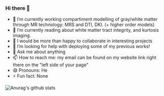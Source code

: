 ### Hi there 👋

<!--
**miki998/miki998** is a ✨ _special_ ✨ repository because its `README.md` (this file) appears on your GitHub profile.--> 


- 🔭 I’m currently working compartiment modelling of gray/white matter through MR technology: MRS and DTI, DKI. (+ higher order models)
- 🌱 I’m currently reading about white matter tract integrity, and kurtosis imaging.
- 👯 I would be more than happy to collaborate in interesting projects
- 🤔 I’m looking for help with deploying some of my previous works!
- 💬 Ask me about anything
- 📫 How to reach me: my email can be found on my website link right there on the "left side of your page"
- 😄 Pronouns: He
- ⚡ Fun fact: None

![Anurag's github stats](https://github-readme-stats.vercel.app/api?username=miki998&hide=contribs,issues&show_icons=true&theme=radical)
